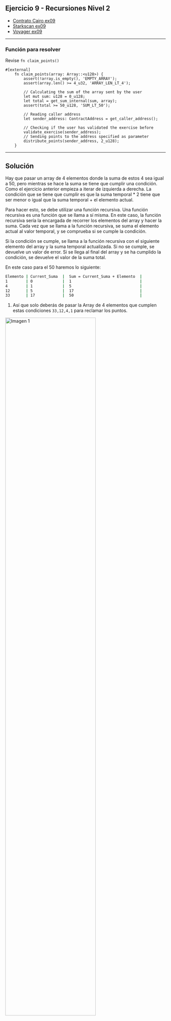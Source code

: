## Ejercicio 9 - Recursiones Nivel 2

- [Contrato Cairo ex09](https://github.com/starknet-edu/starknet-cairo-101/blob/main/src/ex09.cairo)
- [Starkscan ex09](https://testnet.starkscan.co/contract/0x053b96c4ee027c53ea001479f24c10b543063e3c26d037c600e5bd31f0b21e5c)
- [Voyager ex09](https://goerli.voyager.online/contract/0x053b96c4ee027c53ea001479f24c10b543063e3c26d037c600e5bd31f0b21e5c)

----

### Función para resolver

Revise `fn claim_points()`

```cairo
#[external]
    fn claim_points(array: Array::<u128>) {
        assert(!array.is_empty(), 'EMPTY_ARRAY');
        assert(array.len() >= 4_u32, 'ARRAY_LEN_LT_4');

        // Calculating the sum of the array sent by the user
        let mut sum: u128 = 0_u128;
        let total = get_sum_internal(sum, array);
        assert(total >= 50_u128, 'SUM_LT_50');

        // Reading caller address
        let sender_address: ContractAddress = get_caller_address();

        // Checking if the user has validated the exercise before
        validate_exercise(sender_address);
        // Sending points to the address specified as parameter
        distribute_points(sender_address, 2_u128);
    }

```

---

## Solución

Hay que pasar un array de 4 elementos donde la suma de estos 4 sea igual a 50, pero mientras se hace la suma se tiene que cumplir una condición. Como el ejercicio anterior empieza a iterar de izquierda a derecha. La condición que se tiene que cumplir es que la suma temporal * 2 tiene que ser menor o igual que la suma temporal + el elemento actual.

Para hacer esto, se debe utilizar una función recursiva. Una función recursiva es una función que se llama a sí misma. En este caso, la función recursiva sería la encargada de recorrer los elementos del array y hacer la suma. Cada vez que se llama a la función recursiva, se suma el elemento actual al valor temporal, y se comprueba si se cumple la condición.

Si la condición se cumple, se llama a la función recursiva con el siguiente elemento del array y la suma temporal actualizada. Si no se cumple, se devuelve un valor de error. Si se llega al final del array y se ha cumplido la condición, se devuelve el valor de la suma total.

En este caso para el 50 haremos lo siguiente:

```bash
Elemento | Current_Suma  |  Sum = Current_Suma + Elemento  |
1        | 0             |  1                              |
4        | 1             |  5                              |
12       | 5             |  17                             |
33       | 17            |  50                             |
```

1. Así que solo deberás de pasar la Array de 4 elementos que cumplen estas condiciones `33,12,4,1` para reclamar los puntos.

<img src="/imágenes/9.0.png" alt="Imagen 1" width="75%">

<div align="center">

[Hash Claim ex09](https://testnet.starkscan.co/tx/0x62405d8fe82c19b07b1586a64deb4feeb3cd4a516dac24dec3d86485c8dfab4)
